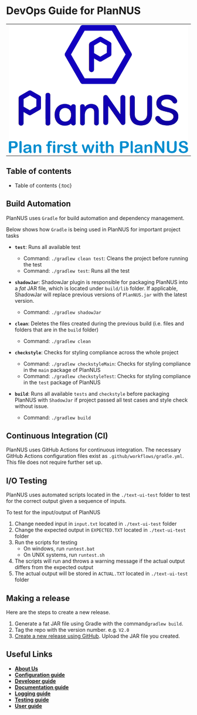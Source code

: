 # DevOps Guide for PlanNUS

<table><tr><td><div style="text-align:center">
    <img src="images/PlanNUSLogo.png" />
</div></td></tr></table>

## Table of contents

* Table of contents
{:toc}

## Build Automation

PlanNUS uses `Gradle` for build automation and dependency management. 

Below shows how `Gradle` is being used in PlanNUS for important project tasks

* **`test`**: Runs all available test
  * Command: `./gradlew clean test`: Cleans the project before running the test
  * Command: `./gradlew test`: Runs all the test
* **`shadowJar`**: ShadowJar plugin is responsible for packaging PlanNUS into a *fat* JAR file, which is located under `build/lib` folder. If applicable, ShadowJar will replace previous versions of `PlanNUS.jar` with the latest version.
  * Command: `./gradlew shadowJar`

* **`clean`**: Deletes the files created during the previous build (i.e. files and folders that are in the `build` folder)
  * Command: `./gradlew clean`
* **`checkstyle`**: Checks for styling compliance across the whole project
  * Command: `./gradlew checkstyleMain`: Checks for styling compliance in the `main` package of PlanNUS
  * Command: `./gradlew checkstyleTest`: Checks for styling compliance in the `test` package of PlanNUS
* **`build`**: Runs all available `tests` and `checkstyle` before packaging PlanNUS with `ShadowJar` if project passed all test cases and style check without issue.
  * Command: `./gradlew build`

## Continuous Integration (CI)

PlanNUS uses GitHub Actions for continuous integration. The necessary GitHub Actions configuration files exist as `.github/workflows/gradle.yml`. This file does not require further set up.

## I/O Testing

PlanNUS uses automated scripts located in the `./text-ui-test` folder to test for the correct output given a sequence of inputs. 

To test for the input/output of PlanNUS

1. Change needed input in `input.txt` located in `./text-ui-test` folder
2. Change the expected output in `EXPECTED.TXT` located in `./text-ui-test` folder
3. Run the scripts for testing
   * On windows, run `runtest.bat`
   * On UNIX systems, run `runtest.sh`
4. The scripts will run and throws a warning message if the actual output differs from the expected output
5. The actual output will be stored in `ACTUAL.TXT` located in `./text-ui-test` folder

## Making a release

Here are the steps to create a new release.

1. Generate a fat JAR file using Gradle with the command`gradlew build`.
2. Tag the repo with the version number. e.g. `V2.0`
3. [Create a new release using GitHub](https://help.github.com/articles/creating-releases/). Upload the JAR file you created.

## Useful Links

* [**About Us**](https://ay2021s1-cs2113t-f12-1.github.io/tp/AboutUs.html)
* [**Configuration guide**](https://ay2021s1-cs2113t-f12-1.github.io/tp/ConfigurationGuide.html)
* [**Developer guide**](https://ay2021s1-cs2113t-f12-1.github.io/tp/DeveloperGuide.html)
* [**Documentation guide**](https://ay2021s1-cs2113t-f12-1.github.io/tp/DocumentationGuide.html)
* [**Logging guide**](https://ay2021s1-cs2113t-f12-1.github.io/tp/LoggingGuide.html)
* [**Testing guide**](https://ay2021s1-cs2113t-f12-1.github.io/tp/TestingGuide.html)
* [**User guide**](https://ay2021s1-cs2113t-f12-1.github.io/tp/UserGuide.html)

